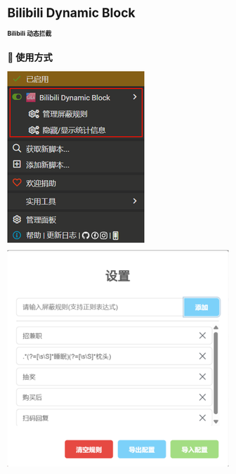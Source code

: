 # Bilibili Dynamic Block

**Bilibili 动态拦截**

## 📖 使用方式

![](https://raw.githubusercontent.com/xiaohuohumax/userscripts/main/packages/bilibili/dynamic-block/images/config.png)

![](https://raw.githubusercontent.com/xiaohuohumax/userscripts/main/packages/bilibili/dynamic-block/images/config-view.png)
